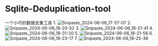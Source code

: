 # Sqlite-Deduplication-tool
一个小巧的数据去重工具
1.
![Snipaste_2024-06-06_17-57-07](https://github.com/EMIL5x9jvaB/Sqlite-Deduplication-tool/assets/140598477/c11567f4-eafe-46a7-b420-aba738276a23)
2.
![Snipaste_2024-06-06_18-20-52](https://github.com/EMIL5x9jvaB/Sqlite-Deduplication-tool/assets/140598477/670441e8-fd26-4d93-a18c-96e862e8a472)
3.
![Snipaste_2024-06-06_18-21-41](https://github.com/EMIL5x9jvaB/Sqlite-Deduplication-tool/assets/140598477/dc0bcbce-c4d6-4dcf-a21c-63ef63747e87)
4.
![Snipaste_2024-06-06_18-31-20](https://github.com/EMIL5x9jvaB/Sqlite-Deduplication-tool/assets/140598477/44a218ba-97a7-43f9-b5b7-5f21e0d50c0b)
5.
![Snipaste_2024-06-06_18-21-56](https://github.com/EMIL5x9jvaB/Sqlite-Deduplication-tool/assets/140598477/f06d8d74-5dd0-4ecb-b0fc-c10ae8b8936e)
6.
![Snipaste_2024-06-06_18-23-17](https://github.com/EMIL5x9jvaB/Sqlite-Deduplication-tool/assets/140598477/5903cb16-1821-4f36-bbf3-f702742fb958)
7.
![Snipaste_2024-06-06_18-25-36](https://github.com/EMIL5x9jvaB/Sqlite-Deduplication-tool/assets/140598477/0e78112c-a108-4aa1-8e29-844939c90b62)
